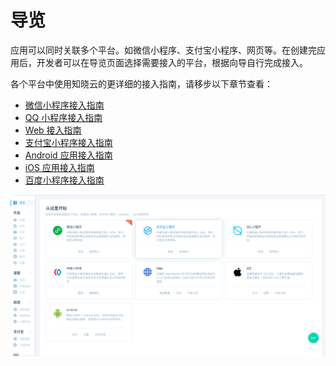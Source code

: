 # 导览

应用可以同时关联多个平台。如微信小程序、支付宝小程序、网页等。在创建完应用后，开发者可以在导览页面选择需要接入的平台，根据向导自行完成接入。

各个平台中使用知晓云的更详细的接入指南，请移步以下章节查看：

* [微信小程序接入指南](/js-sdk/wechat/README.md)
* [QQ 小程序接入指南](/js-sdk/qq/README.md)
* [Web 接入指南](/js-sdk/web/README.md)
* [支付宝小程序接入指南](/js-sdk/alipay/README.md)
* [Android 应用接入指南](/android-sdk/install.md)
* [iOS 应用接入指南](/ios-sdk/install.md)
* [百度小程序接入指南](/js-sdk/baidu/README.md)

![导览](/images/dashboard/guide.png)